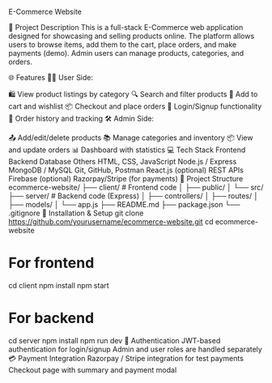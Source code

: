 E-Commerce Website

📌 Project Description
This is a full-stack E-Commerce web application designed for showcasing and selling products online. The platform allows users to browse items, add them to the cart, place orders, and make payments (demo). Admin users can manage products, categories, and orders.

🌐 Features
🧑‍💼 User Side:

🛍️ View product listings by category
🔍 Search and filter products
🛒 Add to cart and wishlist
📦 Checkout and place orders
👤 Login/Signup functionality
📄 Order history and tracking
🛠️ Admin Side:

📤 Add/edit/delete products
📚 Manage categories and inventory
📦 View and update orders
📊 Dashboard with statistics
💻 Tech Stack
Frontend	Backend	Database	Others
HTML, CSS, JavaScript	Node.js / Express	MongoDB / MySQL	Git, GitHub, Postman
React.js (optional)	REST APIs	Firebase (optional)	Razorpay/Stripe (for payments)
📁 Project Structure
ecommerce-website/
├── client/             # Frontend code
│   ├── public/
│   └── src/
├── server/             # Backend code (Express)
│   ├── controllers/
│   ├── routes/
│   ├── models/
│   └── app.js
├── README.md
├── package.json
└── .gitignore
🧪 Installation & Setup
git clone https://github.com/yourusername/ecommerce-website.git
cd ecommerce-website

# For frontend
cd client
npm install
npm start

# For backend
cd server
npm install
npm run dev
🔐 Authentication
JWT-based authentication for login/signup
Admin and user roles are handled separately
💳 Payment Integration
Razorpay / Stripe integration for test payments
Checkout page with summary and payment modal
